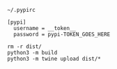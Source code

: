 ```
~/.pypirc

[pypi]
  username = __token__
  password = pypi-TOKEN_GOES_HERE
```

`rm -r dist/`\
`python3 -m build`\
`python3 -m twine upload dist/*`
